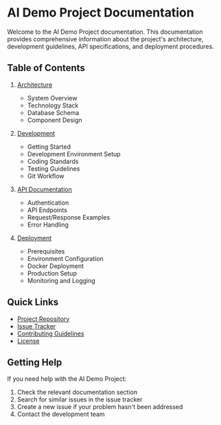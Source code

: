 # AI Demo Project Documentation

Welcome to the AI Demo Project documentation. This documentation provides comprehensive information about the project's architecture, development guidelines, API specifications, and deployment procedures.

## Table of Contents

1. [Architecture](./architecture/README.md)
   - System Overview
   - Technology Stack
   - Database Schema
   - Component Design

2. [Development](./development/README.md)
   - Getting Started
   - Development Environment Setup
   - Coding Standards
   - Testing Guidelines
   - Git Workflow

3. [API Documentation](./api/README.md)
   - Authentication
   - API Endpoints
   - Request/Response Examples
   - Error Handling

4. [Deployment](./deployment/README.md)
   - Prerequisites
   - Environment Configuration
   - Docker Deployment
   - Production Setup
   - Monitoring and Logging

## Quick Links

- [Project Repository](https://github.com/yourusername/ai-demo)
- [Issue Tracker](https://github.com/yourusername/ai-demo/issues)
- [Contributing Guidelines](../CONTRIBUTING.md)
- [License](../LICENSE)

## Getting Help

If you need help with the AI Demo Project:

1. Check the relevant documentation section
2. Search for similar issues in the issue tracker
3. Create a new issue if your problem hasn't been addressed
4. Contact the development team 